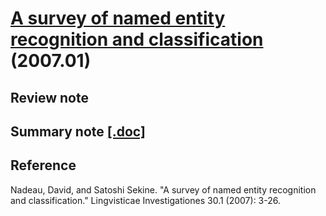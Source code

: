 # [A survey of named entity recognition and classification](http://nlp.cs.nyu.edu/sekine/papers/li07.pdf) (2007.01)

## Review note


## Summary note [[.doc]](https://1drv.ms/w/s!AllPqyV9kKUrghOCc3_ZxbGjx1Ao)


## Reference
Nadeau, David, and Satoshi Sekine. "A survey of named entity recognition and classification." Lingvisticae Investigationes 30.1 (2007): 3-26.



